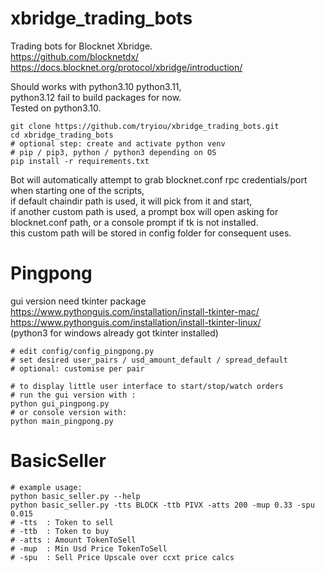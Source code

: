 # xbridge_trading_bots
Trading bots for Blocknet Xbridge.\
https://github.com/blocknetdx/ \
https://docs.blocknet.org/protocol/xbridge/introduction/

Should works with python3.10 python3.11, \
python3.12 fail to build packages for now. \
Tested on python3.10.

```
git clone https://github.com/tryiou/xbridge_trading_bots.git
cd xbridge_trading_bots
# optional step: create and activate python venv
# pip / pip3, python / python3 depending on OS
pip install -r requirements.txt
```
Bot will automatically attempt to grab blocknet.conf rpc credentials/port when starting one of the scripts,\
if default chaindir path is used, it will pick from it and start,\
if another custom path is used, a prompt box will open asking for blocknet.conf path, or a console prompt if tk is not installed.\
this custom path will be stored in config folder for consequent uses.
# Pingpong
gui version need tkinter package\
https://www.pythonguis.com/installation/install-tkinter-mac/ \
https://www.pythonguis.com/installation/install-tkinter-linux/ \
(python3 for windows already got tkinter installed)
```
# edit config/config_pingpong.py
# set desired user_pairs / usd_amount_default / spread_default
# optional: customise per pair

# to display little user interface to start/stop/watch orders 
# run the gui version with :
python gui_pingpong.py 
# or console version with:
python main_pingpong.py

```

# BasicSeller
```
# example usage:
python basic_seller.py --help
python basic_seller.py -tts BLOCK -ttb PIVX -atts 200 -mup 0.33 -spu 0.015
# -tts  : Token to sell
# -ttb  : Token to buy
# -atts : Amount TokenToSell
# -mup  : Min Usd Price TokenToSell
# -spu  : Sell Price Upscale over ccxt price calcs 
```
 
